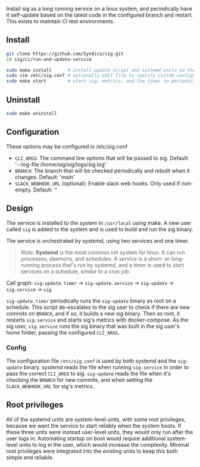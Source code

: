 Install sig as a long running service on a linux system, and periodically have it self-update based on the latest code in the configured branch and restart. This exists to maintain CI test environments.

## Install

```bash
git clone https://github.com/Syndica/sig.git
cd sig/ci/run-and-update-service

sudo make install      # install update script and systemd units to the system
sudo vim /etc/sig.conf # optionally edit file to specify custom configuration
sudo make start        # start sig, metrics, and the timer to periodically update sig
```

## Uninstall

```bash
sudo make uninstall
```

## Configuration

These options may be configured in /etc/sig.conf

- `CLI_ARGS`: The command line options that will be passed to sig. Default: '--log-file /home/sig/sig/logs/sig.log'
- `BRANCH`: The branch that will be checked periodically and rebuilt when it changes. Default: 'main'
- `SLACK_WEBHOOK_URL` (optional): Enable slack web hooks. Only used if non-empty. Default: ''

## Design

The service is installed to the system in `/usr/local` using make. A new user called `sig` is added to the system and is used to build and run the sig binary.

The service is orchestrated by systemd, using two services and one timer.

> *Note:* **Systemd** is the most common init system for linux. It can run processes, daemons, and schedules. A *service* is a short- or long-running process that's run by systemd, and a *timer* is used to start services on a schedule, similar to a cron job.

Call graph: `sig-update.timer` -> `sig-update.service` -> `sig-update` -> `sig.service` -> `sig`

`sig-update.timer` periodically runs the `sig-update` binary as root on a schedule. This script de-escalates to the sig user to check if there are new commits on `BRANCH`, and if so, it builds a new sig binary. Then as root, it restarts `sig.service` and starts sig's metrics with docker-compose. As the sig user, `sig.service` runs the sig binary that was built in the sig user's home folder, passing the configured `CLI_ARGS`.

### Config

The configuration file `/etc/sig.conf` is used by both systemd and the `sig-update` binary. systemd reads the file when running `sig.service` in order to pass the correct `CLI_ARGS` to sig. `sig-update` reads the file when it's checking the `BRANCH` for new commits, and when setting the `SLACK_WEBHOOK_URL` for sig's metrics.

## Root privileges

All of the systemd units are system-level units, with some root privileges, because we want the service to start reliably when the system boots. If these three units were instead user-level units, they would only run after the user logs in. Automating startup on boot would require additional system-level units to log in the user, which would increase the complexity. Minimal root privileges were integrated into the existing units to keep this both simple and reliable.
